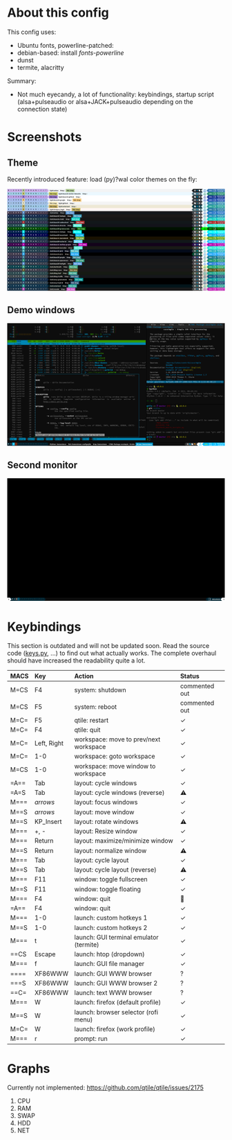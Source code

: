 # About this config

This config uses:
+ Ubuntu fonts, powerline-patched:
+ debian-based: install *fonts-powerline*
+ dunst
+ termite, alacritty

Summary:

+ Not much eyecandy, a lot of functionality: keybindings, startup script (alsa+pulseaudio or alsa+JACK+pulseaudio depending on the connection state)

# Screenshots

## Theme

Recently introduced feature: load (py)?wal color themes on the fly:

![various color schemes for the bar](images/themed_bar.png)

## Demo windows

![Desktop with some programs](images/desktop-demo.png)  

## Second monitor

![Empty second monitor](images/desktop-external-empty.png)

# Keybindings

This section is outdated and will not be updated soon. Read the source code ([keys.py](keys.py), …) to find out what actually works. The complete overhaul should have increased the readability quite a lot.

MACS | Key            | Action                                 | Status
:----|:---------------|:---------------------------------------|:-------
M=CS | F4             | system: shutdown                       | commented out 
M=CS | F5             | system: reboot                         | commented out 
M=C= | F5             | qtile: restart                         | ✓
M=C= | F4             | qtile: quit                            | ✓
M=C= | Left, Right    | workspace: move to prev/next workspace | ✓
M=C= | 1-0            | workspace: goto workspace              | ✓
M=CS | 1-0            | workspace: move window to workspace    | ✓
=A== | Tab            | layout: cycle windows                  | ✓
=A=S | Tab            | layout: cycle windows (reverse)        | ⚠
M=== | *arrows*       | layout: focus windows                  | ✓
M==S | *arrows*       | layout: move window                    | ✓
M==S | KP_Insert      | layout: rotate windows                 | ⚠  
M=== | +, -           | layout: Resize window                  | ✓
M=== | Return         | layout: maximize/minimize window       | ✓
M==S | Return         | layout: normalize window               | ⚠
M=== | Tab            | layout: cycle layout                   | ✓
M==S | Tab            | layout: cycle layout (reverse)         | ⚠
M=== | F11            | window: toggle fullscreen              | ✓
M==S | F11            | window: toggle floating                | ✓
M=== | F4             | window: quit                           | 👴
=A== | F4             | window: quit                           | ✓
M=== | 1-0            | launch: custom hotkeys 1               | ✓
M==S | 1-0            | launch: custom hotkeys 2               | ✓
M=== | t              | launch: GUI terminal emulator (termite) | ✓
==CS | Escape         | launch: htop (dropdown)                | ✓
M=== | f              | launch: GUI file manager               | ✓
==== | XF86WWW        | launch: GUI WWW browser                | ?
===S | XF86WWW        | launch: GUI WWW browser 2              | ?
==C= | XF86WWW        | launch: text WWW browser               | ?
M=== | W              | launch: firefox (default profile) | ✓
M==S | W              | launch: browser selector (rofi menu) | ✓
M=C= | W              | launch: firefox (work profile) | ✓
M=== | r              | prompt: run                            | ✓

# Graphs
Currently not implemented: https://github.com/qtile/qtile/issues/2175

1. CPU
1. RAM
1. SWAP
1. HDD
1. NET
